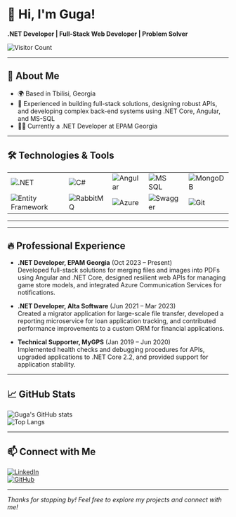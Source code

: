 # 👋 Hi, I'm Guga!

**.NET Developer | Full-Stack Web Developer | Problem Solver**

![Visitor Count](https://komarev.com/ghpvc/?username=errkedukke&color=blue)

---

## 🚀 About Me

- 🌍 Based in Tbilisi, Georgia
- 💼 Experienced in building full-stack solutions, designing robust APIs, and developing complex back-end systems using .NET Core, Angular, and MS-SQL
- 👨‍💻 Currently a .NET Developer at EPAM Georgia

---

## 🛠️ Technologies & Tools

<table>
  <tr>
    <td><img src="https://img.shields.io/badge/.NET-512BD4?style=for-the-badge&logo=dotnet&logoColor=white" alt=".NET"></td>
    <td><img src="https://img.shields.io/badge/C%23-239120?style=for-the-badge&logo=c-sharp&logoColor=white" alt="C#"></td>
    <td><img src="https://img.shields.io/badge/Angular-DD0031?style=for-the-badge&logo=angular&logoColor=white" alt="Angular"></td>
    <td><img src="https://img.shields.io/badge/MS_SQL-CC2927?style=for-the-badge&logo=microsoft-sql-server&logoColor=white" alt="MS SQL"></td>
    <td><img src="https://img.shields.io/badge/MongoDB-47A248?style=for-the-badge&logo=mongodb&logoColor=white" alt="MongoDB"></td>
  </tr>
  <tr>
    <td><img src="https://img.shields.io/badge/Entity%20Framework-512BD4?style=for-the-badge&logo=dotnet&logoColor=white" alt="Entity Framework"></td>
    <td><img src="https://img.shields.io/badge/RabbitMQ-FF6600?style=for-the-badge&logo=rabbitmq&logoColor=white" alt="RabbitMQ"></td>
    <td><img src="https://img.shields.io/badge/Azure-0078D4?style=for-the-badge&logo=microsoft-azure&logoColor=white" alt="Azure"></td>
    <td><img src="https://img.shields.io/badge/Swagger-85EA2D?style=for-the-badge&logo=swagger&logoColor=black" alt="Swagger"></td>
    <td><img src="https://img.shields.io/badge/Git-F05032?style=for-the-badge&logo=git&logoColor=white" alt="Git"></td>
  </tr>
</table>

---

---

## 🔥 Professional Experience

- **.NET Developer, EPAM Georgia** (Oct 2023 – Present)  
  Developed full-stack solutions for merging files and images into PDFs using Angular and .NET Core, designed resilient web APIs for managing game store models, and integrated Azure Communication Services for notifications.

- **.NET Developer, Alta Software** (Jun 2021 – Mar 2023)  
  Created a migrator application for large-scale file transfer, developed a reporting microservice for loan application tracking, and contributed performance improvements to a custom ORM for financial applications.

- **Technical Supporter, MyGPS** (Jan 2019 – Jun 2020)  
  Implemented health checks and debugging procedures for APIs, upgraded applications to .NET Core 2.2, and provided support for application stability.

---

## 📈 GitHub Stats

![Guga's GitHub stats](https://github-readme-stats.vercel.app/api?username=errkedukke&show_icons=true&count_private=true&theme=radical)  
![Top Langs](https://github-readme-stats.vercel.app/api/top-langs/?username=errkedukke&layout=compact&theme=radical)

---

## 📫 Connect with Me

[![LinkedIn](https://img.shields.io/badge/LinkedIn-0077B5?style=flat&logo=linkedin&logoColor=white)](https://linkedin.com/in/Rukhadze)  
[![GitHub](https://img.shields.io/badge/GitHub-100000?style=flat&logo=github&logoColor=white)](https://github.com/errkedukke)

---

_Thanks for stopping by! Feel free to explore my projects and connect with me!_
